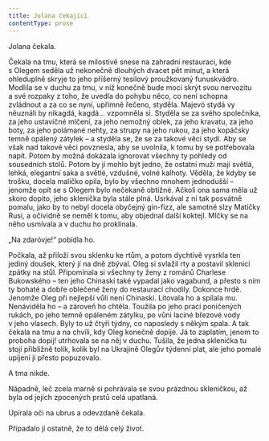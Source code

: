 ```yaml
---
title: Jolana čekající
contentType: prose
---
```


<section>

Jolana čekala.

Čekala na tmu, která se milostivě snese na zahradní restauraci, kde s Olegem seděla už nekonečně dlouhých dvacet pět minut, a která ohleduplně skryje to jeho příšerný tesilový proužkovaný funuskvádro. Modlila se v duchu za tmu, v níž konečně bude moci skrýt svou nervozitu a své rozpaky z toho, že uvedla do pohybu něco, co není schopna zvládnout a za co se nyní, upřímně řečeno, styděla. Majevó stydá vy něuználi by nikagdá, kagdá… vzpomněla si. Styděla se za svého společníka, za jeho ustavičné mlčení, za jeho nemožný oblek, za jeho kravatu, za jeho boty, za jeho polámané nehty, za strupy na jeho rukou, za jeho kopáčsky temně opálený zátylek – a styděla se, že se za takové věci stydí. Aby se však nad takové věci povznesla, aby se uvolnila, k tomu by se potřebovala napít. Potom by možná dokázala ignorovat všechny ty pohledy od sousedních stolů. Potom by jí mohlo být jedno, že ostatní muži mají světlá, lehká, elegantní saka a světlé, vzdušné, volné kalhoty. Věděla, že kdyby se trošku, docela maličko opila, bylo by všechno mnohem jednodušší – jenomže opít se s Olegem bylo nečekaně obtížné. Ačkoli ona sama měla už skoro dopito, jeho sklenička byla stále plná. Usrkával z ní tak posvátně pomalu, jako by to nebyl docela obyčejný gin-fizz, ale samotné slzy Matičky Rusi, a očividně se neměl k tomu, aby objednal další koktejl. Mlčky se na něho usmívala a v duchu ho proklínala.

„Na zdaróvje!“ pobídla ho.

Počkala, až přiloží svou sklenku ke rtům, a potom dychtivě vysrkla ten jediný doušek, který jí na dně zbýval. Oleg si svlažil rty a postavil sklenici zpátky na stůl. Připomínala si všechny ty ženy z románů Charlese Bukowského – ten jeho Chinaski také vypadal jako vagabund, a přesto s ním ty bohaté a dobře oblečené ženy do restaurací chodily. Dokonce hrdě. Jenomže Oleg při nejlepší vůli není Chinaski. Litovala ho a spílala mu. Nenáviděla ho – a zároveň ho chtěla. Toužila po jeho prací poničených rukách, po jeho temně opáleném zátylku, po vůni laciné březové vody v jeho vlasech. Byly to už čtyři týdny, co naposledy s někým spala. A tak čekala na tmu a na chvíli, kdy Oleg konečně dopije. Já to zaplatím, jenom to proboha dopij! utrhovala se na něj v duchu. Tušila, že jedna sklenička tu stojí přibližně tolik, kolik byl na Ukrajině Olegův týdenní plat, ale jeho pomalé upíjení ji přesto popuzovalo.

A tma nikde.

Nápadně, leč zcela marně si pohrávala se svou prázdnou skleničkou, až byla od jejích zpocených prstů celá upatlaná.

Upírala oči na ubrus a odevzdaně čekala.

Připadalo jí ostatně, že to dělá celý život.

</section>
